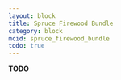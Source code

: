 ```yaml
---
layout: block
title: Spruce Firewood Bundle
category: block
mcid: spruce_firewood_bundle
todo: true
---
```



**TODO**
